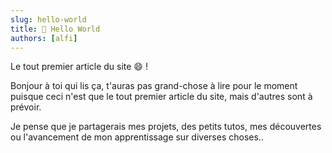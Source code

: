 ```yaml
---
slug: hello-world
title: 👋 Hello World
authors: [alfi]
---
```

Le tout premier article du site 😄 !

Bonjour à toi qui lis ça, t'auras pas grand-chose à lire pour le moment puisque ceci n'est que le tout premier article du site, mais d'autres sont à prévoir.

Je pense que je partagerais mes projets, des petits tutos, mes découvertes ou l'avancement de mon apprentissage sur diverses choses..